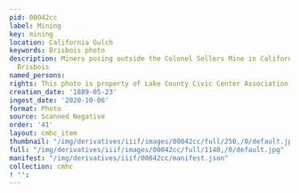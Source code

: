 ```yaml
---
pid: 00042cc
label: Mining
key: mining
location: California Gulch
keywords: Brisbois photo
description: Miners posing outside the Colonel Sellers Mine in California Gulch 5/23/1889
  Brisbois
named_persons: 
rights: This photo is property of Lake County Civic Center Association.
creation_date: '1889-05-23'
ingest_date: '2020-10-06'
format: Photo
source: Scanned Negative
order: '41'
layout: cmhc_item
thumbnail: "/img/derivatives/iiif/images/00042cc/full/250,/0/default.jpg"
full: "/img/derivatives/iiif/images/00042cc/full/1140,/0/default.jpg"
manifest: "/img/derivatives/iiif/00042cc/manifest.json"
collection: cmhc
! '': 
---
```

